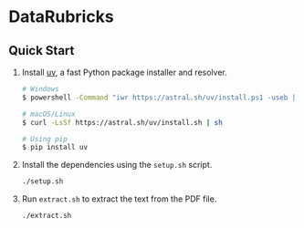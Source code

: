 # DataRubricks

## Quick Start

1. Install [uv](https://github.com/astral-sh/uv), a fast Python package installer and resolver.

    ```bash
    # Windows
    $ powershell -Command "iwr https://astral.sh/uv/install.ps1 -useb | iex"

    # macOS/Linux
    $ curl -LsSf https://astral.sh/uv/install.sh | sh

    # Using pip
    $ pip install uv
    ```

2. Install the dependencies using the `setup.sh` script.

    ```bash
    ./setup.sh

3. Run `extract.sh` to extract the text from the PDF file.

    ```bash
    ./extract.sh
    ```
